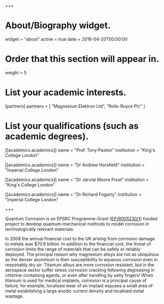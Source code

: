 +++
# About/Biography widget.
widget = "about"
active = true
date = 2016-04-20T00:00:00

# Order that this section will appear in.
weight = 5

# List your academic interests.
[partners]
  partners = [
    "Magnesium Elektron Ltd",
    "Rolls-Royce Plc"
  ]

# List your qualifications (such as academic degrees).
[[academics.academics]]
  name = "Prof. Tony Paxton"
  institution = "King's College London"

[[academics.academics]]
  name = "Dr Andrew Horsfield"
  institution = "Imperial College London"

[[academics.academics]]
  name = "Dr Jarvist Moore Frost"
  institution = "King's College London"

[[academics.academics]]
  name = "Dr Richard Fogarty"
  institution = "Imperial College London"

+++

Quantum Corrosion is an EPSRC Programme-Grant
([EP/R005230/1](http://gow.epsrc.ac.uk/NGBOViewGrant.aspx?GrantRef=EP/R005230/1)) funded project to develop quantum-mechanical methods to model corrosion in technologically relevant materials.

In 2008 the annual financial cost to the UK arising from corrosion damage to
metals was $70.6 billion. In addition to the financial cost, the threat of
corrosion limits the range of materials that can be safely or reliably
deployed. The principal reason why magnesium alloys are not as ubiquitous as
the denser aluminium is their susceptibility to aqueous corrosion even in
reasonably dry air. Titanium alloys are more corrosion resistant, but in the
aerospace sector suffer stress corrosion cracking following degreasing in
chlorine-containing agents, or even after handling by salty fingers! When
titanium is used for medical implants, corrosion is a principal cause of
failure; for example, localised wear of an implant exposes a small area of
metal establishing a large anodic current density and localised metal wastage.

